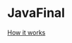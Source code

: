 # JavaFinal
<a href ="https://www.youtube.com/watch?v=8JuHFlBaRag&feature=youtu.be">How it works</a>
